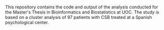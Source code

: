 This repository contains the code and output of the analysis conducted for the Master's Thesis in Bioinformatics and Biostatistics at UOC. The study is based on a cluster analysis of 97 patients with CSB treated at a Spanish psychological center.
